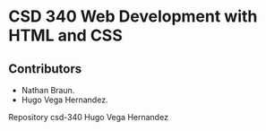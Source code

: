 # CSD 340 Web Development with HTML and CSS
## Contributors
* Nathan Braun.
* Hugo Vega Hernandez. 


Repository csd-340 Hugo Vega Hernandez
